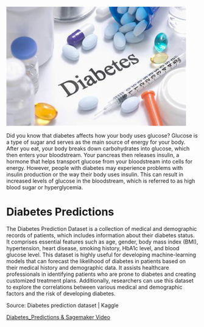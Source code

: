 ![Diabetes Image](DiabetesImage.png)


Did you know that diabetes affects how your body uses glucose? Glucose is a type of sugar and serves as the main source of energy for your body. After you eat, your body breaks down carbohydrates into glucose, which then enters your bloodstream. Your pancreas then releases insulin, a hormone that helps transport glucose from your bloodstream into cells for energy. 
However, people with diabetes may experience problems with insulin production or the way their body uses insulin. This can result in increased levels of glucose in the bloodstream, which is referred to as high blood sugar or hyperglycemia.






# Diabetes Predictions
The Diabetes Prediction Dataset is a collection of medical and demographic records of patients, which includes information about their diabetes status. It comprises essential features such as age, gender, body mass index (BMI), hypertension, heart disease, smoking history, HbA1c level, and blood glucose level. This dataset is highly useful for developing machine-learning models that can forecast the likelihood of diabetes in patients based on their medical history and demographic data. It assists healthcare professionals in identifying patients who are prone to diabetes and creating customized treatment plans. Additionally, researchers can use this dataset to explore the correlations between various medical and demographic factors and the risk of developing diabetes.



Source: Diabetes prediction dataset | Kaggle

[Diabetes_Predictions & Sagemaker Video](https://youtu.be/CMEEO23C8w0)
